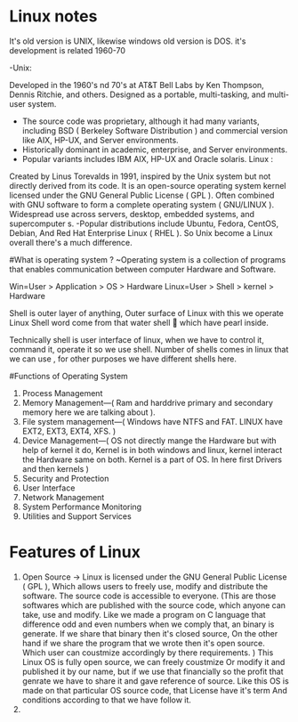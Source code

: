 # Linux notes

It's old version is UNIX, likewise windows old version is DOS. it's development is related 1960-70

-Unix:

Developed in the 1960's nd 70's at AT&T Bell Labs by Ken Thompson, Dennis Ritchie, and others.
Designed as a portable, multi-tasking, and multi-user system.
- The source code was proprietary, although it had many variants, including BSD ( Berkeley Software Distribution ) and commercial version like AIX, HP-UX, and Server environments.
- Historically dominant in academic, enterprise, and Server environments.
- Popular variants includes IBM AIX, HP-UX and Oracle solaris.
Linux :

Created by Linus Torevalds in 1991, inspired by the Unix system but not directly derived from its code.
It is an open-source operating system kernel licensed under the GNU General Public License ( GPL ).
Often combined with GNU software to form a complete operating system ( GNU/LINUX ).
Widespread use across servers, desktop, embedded systems, and supercomputer s.
-Popular distributions include Ubuntu, Fedora, CentOS, Debian, And Red Hat Enterprise Linux ( RHEL ).
So Unix become a Linux overall there's a much difference.

#What is operating system ?
~Operating system is a collection of programs that enables communication between computer Hardware and Software.

Win=User > Application > OS > Hardware
Linux=User > Shell > kernel > Hardware

Shell is outer layer of anything, Outer surface of Linux with this we operate Linux
Shell word come from that water shell 🐚 which have pearl inside.

Technically shell is user interface of linux, when we have to control it, command it, operate it so we use shell. Number of shells comes in linux that we can use , for other purposes we have different shells here.


#Functions of Operating System
1) Process Management
2) Memory Management—( Ram and harddrive primary and secondary memory here we are talking about ).
3) File system management—( Windows have NTFS and FAT. LINUX have EXT2, EXT3, EXT4, XFS. )
4) Device Management—( OS not directly mange the Hardware but with help of kernel it do, Kernel is in both windows and linux, kernel interact the Hardware same on both. Kernel is a part of OS. In here first Drivers and then kernels )
5) Security and Protection
6) User Interface
7) Network Management
8) System Performance Monitoring
9) Utilities and Support Services


# Features of Linux
1) Open Source ->  Linux is licensed under the GNU General Public License ( GPL ), Which allows users to freely use, modify and distribute the software. The source code is accessible to everyone. (This are those softwares which are published with the source code, which anyone can take, use and modify. Like we made a program on C language that difference odd and even numbers when we comply that, an binary is generate. If we share that binary then it's closed source, On the other hand if we share the program that we wrote then it's open source. Which user can coustmize accordingly by there requirements. ) This Linux OS is fully open source, we can freely coustmize Or modify it and published it by our name, but if we use that financially so the profit that genrate we have to share it and gave reference of source. Like this OS is made on that particular OS source code, that License have it's term And conditions according to that we have follow it.
2) 
